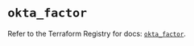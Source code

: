 # `okta_factor`

Refer to the Terraform Registry for docs: [`okta_factor`](https://registry.terraform.io/providers/okta/okta/4.18.0/docs/resources/factor).
